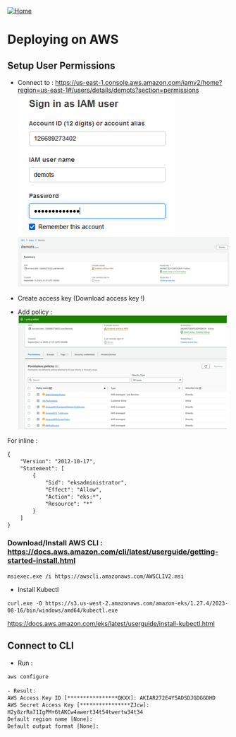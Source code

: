 [![Home](../../img/home.png)](../M-14/README.md)
# Deploying  on AWS

## Setup User Permissions

- Connect to : https://us-east-1.console.aws.amazon.com/iamv2/home?region=us-east-1#/users/details/demots?section=permissions
![aws](./img/access2.png)
![aws](./img/access1.png)

- Create access key (Download access key !)

- Add policy :
  ![aws](./img/access3.png)

For inline :
```
{
	"Version": "2012-10-17",
	"Statement": [
		{
			"Sid": "eksadministrator",
			"Effect": "Allow",
			"Action": "eks:*",
			"Resource": "*"
		}
	]
}

```


### Download/Install  AWS CLI : https://docs.aws.amazon.com/cli/latest/userguide/getting-started-install.html
```
msiexec.exe /i https://awscli.amazonaws.com/AWSCLIV2.msi
```

- Install Kubectl  
```
curl.exe -O https://s3.us-west-2.amazonaws.com/amazon-eks/1.27.4/2023-08-16/bin/windows/amd64/kubectl.exe
```
https://docs.aws.amazon.com/eks/latest/userguide/install-kubectl.html


 ## Connect to CLI  
- Run :
```
aws configure

- Result:
AWS Access Key ID [****************QKXX]: AKIAR272E4Y5ADSDJGDGGDHD
AWS Secret Access Key [****************ZJcw]: H2y8zrRa71IgPM+6tAKCw4awert34t54twertw34t34
Default region name [None]:
Default output format [None]:

```




